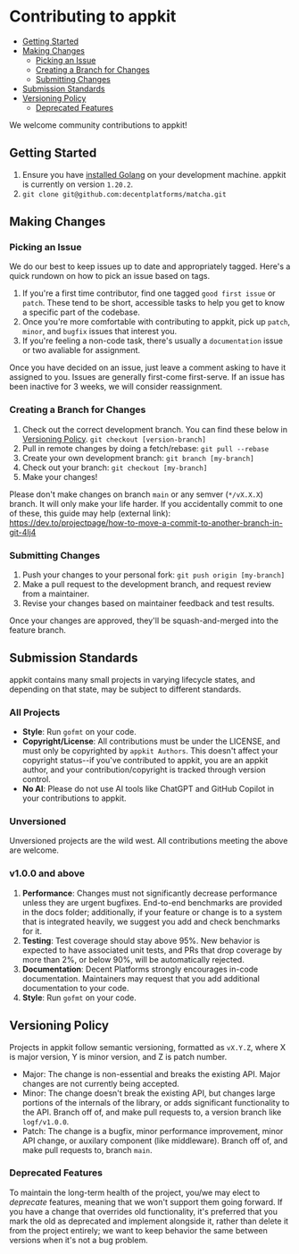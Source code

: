 # Contributing to appkit

- [Getting Started](#getting-started)
- [Making Changes](#making-changes)
  - [Picking an Issue](#picking-an-issue)
  - [Creating a Branch for Changes](#creating-a-branch-for-changes)
  - [Submitting Changes](#submitting-changes)
- [Submission Standards](#submission-standards)
- [Versioning Policy](#versioning-policy)
  - [Deprecated Features](#deprecated-features)

We welcome community contributions to appkit!

## Getting Started

1. Ensure you have [installed Golang](https://go.dev/dl/) on your development machine. appkit is currently on version `1.20.2`.
2. `git clone git@github.com:decentplatforms/matcha.git`

## Making Changes

### Picking an Issue

We do our best to keep issues up to date and appropriately tagged. Here's a quick rundown on how to pick an issue based on tags.

1. If you're a first time contributor, find one tagged `good first issue` or `patch`. These tend to be short, accessible tasks to help you get to know a specific part of the codebase.
2. Once you're more comfortable with contributing to appkit, pick up `patch`, `minor`, and `bugfix` issues that interest you.
3. If you're feeling a non-code task, there's usually a `documentation` issue or two avaliable for assignment.

Once you have decided on an issue, just leave a comment asking to have it assigned to you. Issues are generally first-come first-serve. If an issue has been inactive for 3 weeks, we will consider reassignment.

### Creating a Branch for Changes

1. Check out the correct development branch. You can find these below in [Versioning Policy](#versioning-policy). `git checkout [version-branch]`
2. Pull in remote changes by doing a fetch/rebase: `git pull --rebase`
3. Create your own development branch: `git branch [my-branch]`
4. Check out your branch: `git checkout [my-branch]`
5. Make your changes!

Please don't make changes on branch `main` or any semver (`*/vX.X.X`) branch. It will only make your life harder. If you accidentally commit to one of these, this guide may help (external link): <https://dev.to/projectpage/how-to-move-a-commit-to-another-branch-in-git-4lj4>

### Submitting Changes

1. Push your changes to your personal fork: `git push origin [my-branch]`
2. Make a pull request to the development branch, and request review from a maintainer.
3. Revise your changes based on maintainer feedback and test results.

Once your changes are approved, they'll be squash-and-merged into the feature branch.

## Submission Standards

appkit contains many small projects in varying lifecycle states, and depending on that state, may be subject to different standards.

### All Projects

- **Style**: Run `gofmt` on your code.
- **Copyright/License**: All contributions must be under the LICENSE, and must only be copyrighted by `appkit Authors`. This doesn't affect your copyright status--if you've contributed to appkit, you are an appkit author, and your contribution/copyright is tracked through version control.
- **No AI**: Please do not use AI tools like ChatGPT and GitHub Copilot in your contributions to appkit.

### Unversioned

Unversioned projects are the wild west. All contributions meeting the above are welcome.

### v1.0.0 and above

1. **Performance**: Changes must not significantly decrease performance unless they are urgent bugfixes. End-to-end benchmarks are provided in the docs folder; additionally, if your feature or change is to a system that is integrated heavily, we suggest you add and check benchmarks for it.
2. **Testing**: Test coverage should stay above 95%. New behavior is expected to have associated unit tests, and PRs that drop coverage by more than 2%, or below 90%, will be automatically rejected.
3. **Documentation**: Decent Platforms strongly encourages in-code documentation. Maintainers may request that you add additional documentation to your code.
4. **Style**: Run `gofmt` on your code.

## Versioning Policy

Projects in appkit follow semantic versioning, formatted as `vX.Y.Z`, where X is major version, Y is minor version, and Z is patch number.

- Major: The change is non-essential and breaks the existing API. Major changes are not currently being accepted.
- Minor: The change doesn't break the existing API, but changes large portions of the internals of the library, or adds significant functionality to the API. Branch off of, and make pull requests to, a version branch like `logf/v1.0.0`.
- Patch: The change is a bugfix, minor performance improvement, minor API change, or auxilary component (like middleware). Branch off of, and make pull requests to, branch `main`.

### Deprecated Features

To maintain the long-term health of the project, you/we may elect to *deprecate* features, meaning that we won't support them going forward. If you have a change that overrides old functionality, it's preferred that you mark the old as deprecated and implement alongside it, rather than delete it from the project entirely; we want to keep behavior the same between versions when it's not a bug problem.
